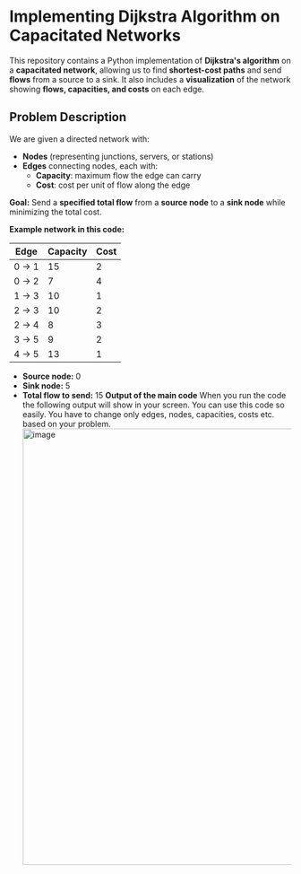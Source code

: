 # Implementing Dijkstra Algorithm on Capacitated Networks

This repository contains a Python implementation of **Dijkstra's algorithm** on a **capacitated network**, allowing us to find **shortest-cost paths** and send **flows** from a source to a sink. It also includes a **visualization** of the network showing **flows, capacities, and costs** on each edge.

## Problem Description

We are given a directed network with:

- **Nodes** (representing junctions, servers, or stations)  
- **Edges** connecting nodes, each with:
  - **Capacity**: maximum flow the edge can carry  
  - **Cost**: cost per unit of flow along the edge  

**Goal:** Send a **specified total flow** from a **source node** to a **sink node** while minimizing the total cost.

**Example network in this code:**

| Edge | Capacity | Cost |
|------|---------|------|
| 0 → 1 | 15 | 2 |
| 0 → 2 | 7  | 4 |
| 1 → 3 | 10 | 1 |
| 2 → 3 | 10 | 2 |
| 2 → 4 | 8  | 3 |
| 3 → 5 | 9  | 2 |
| 4 → 5 | 13 | 1 |

- **Source node:** 0  
- **Sink node:** 5  
- **Total flow to send:** 15
**Output of the main code**
  When you run the code the following output will show in your screen. You can use this code so easily. You have to change only edges, nodes, capacities, costs etc. based on your problem.
  <img width="1067" height="778" alt="image" src="https://github.com/user-attachments/assets/3e06ff31-dc81-4941-93ca-cfd21076a8ff" />


